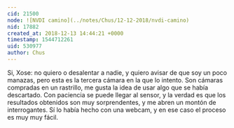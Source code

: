 ```yaml
---
cid: 21500
node: ![NVDI camino](../notes/Chus/12-12-2018/nvdi-camino)
nid: 17882
created_at: 2018-12-13 14:44:21 +0000
timestamp: 1544712261
uid: 530977
author: Chus
---
```


 Si, Xose: no quiero o desalentar a nadie, y quiero avisar de que soy un poco manazas, pero esta es la tercera cámara en la que lo intento. Son  cámaras compradas en un rastrillo, me gusta la idea de usar algo que se había descartado. Con paciencia se puede llegar al sensor, y la verdad es que los resultados obtenidos son muy sorprendentes, y me abren un montón de interrogantes.
  Sí lo había hecho con una webcam, y en ese caso el proceso es muy muy fácil.


  